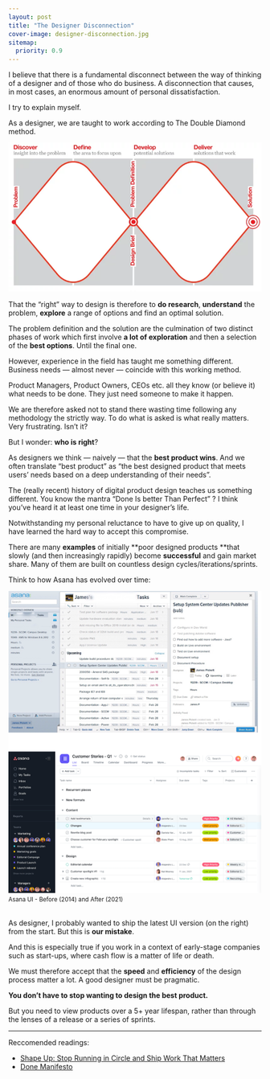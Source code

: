 ```yaml
---
layout: post
title: "The Designer Disconnection"
cover-image: designer-disconnection.jpg
sitemap:
  priority: 0.9
---
```


I believe that there is a fundamental disconnect between the way of thinking of a designer and of those who do business.
A disconnection that causes, in most cases, an enormous amount of personal dissatisfaction.

I try to explain myself.

As a designer, we are taught to work according to The Double Diamond method.

![The Double Diamon Design Model](/img/posts/designer-disconnection/double-diamond-design-model-process.png)

That the “right” way to design is therefore to **do research**, **understand** the problem, **explore** a range of options and find an optimal solution.

The problem definition and the solution are the culmination of two distinct phases of work which first involve **a lot of exploration** and then a selection of the **best options**. Until the final one.

However, experience in the field has taught me something different. Business needs — almost never — coincide with this working method.

Product Managers, Product Owners, CEOs etc. all they know (or believe it) what needs to be done. They just need someone to make it happen.

We are therefore asked not to stand there wasting time following any methodology the strictly way. To do what is asked is what really matters. 
Very frustrating. Isn’t it?

But I wonder: **who is right**?

As designers we think — naively — that the **best product wins**. And we often translate “best product” as “the best designed product that meets users’ needs based on a deep understanding of their needs”.

The (really recent) history of digital product design teaches us something different. You know the mantra “Done Is better Than Perfect” ? I think you’ve heard it at least one time in your designer’s life.

Notwithstanding my personal reluctance to have to give up on quality, I have learned the hard way to accept this compromise.

There are many **examples** of initially **poor designed products **that slowly (and then increasingly rapidly) become **successful** and gain market share. Many of them are built on countless design cycles/iterations/sprints.

Think to how Asana has evolved over time:

![How Asana Design Evolved](/img/posts/designer-disconnection/asana-ui-evolution.png)
<span class="text-center"><small class="text-small">Asana UI - Before (2014) and After (2021)</small></span>
<br><br>

As designer, I probably wanted to ship the latest UI version (on the right) from the start. But this is **our mistake**.

And this is especially true if you work in a context of early-stage companies such as start-ups, where cash flow is a matter of life or death.

We must therefore accept that the **speed** and **efficiency** of the design process matter a lot. A good designer must be pragmatic.

**You don’t have to stop wanting to design the best product.**

But you need to view products over a 5+ year lifespan, rather than through the lenses of a release or a series of sprints.

---

Reccomended readings:

- [Shape Up: Stop Running in Circle and Ship Work That Matters](https://basecamp.com/shapeup)
- [Done Manifesto](https://medium.com/@bre/the-cult-of-done-manifesto-724ca1c2ff13)